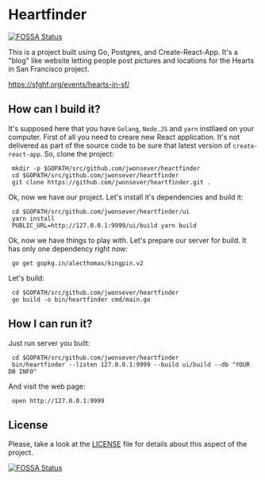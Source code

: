 # Heartfinder
[![FOSSA Status](https://app.fossa.io/api/projects/git%2Bgithub.com%2FJwonsever%2Fheartfinder.svg?type=shield)](https://app.fossa.io/projects/git%2Bgithub.com%2FJwonsever%2Fheartfinder?ref=badge_shield)


This is a project built using Go, Postgres, and Create-React-App.  It's a "blog" like website letting people post pictures and locations for the Hearts in San Francisco project.

https://sfghf.org/events/hearts-in-sf/

## How can I build it?

It's supposed here that you have `Golang`, `Node.JS` and `yarn` instllaed on your computer. First of all you need to creare new React application. It's not delivered as part of the source code to be sure that latest version of `create-react-app`. So, clone the project:

```
 mkdir -p $GOPATH/src/github.com/jwonsever/heartfinder
 cd $GOPATH/src/github.com/jwonsever/heartfinder
 git clone https://github.com/jwonsever/heartfinder.git .
```

Ok, now we have our project. Let's install it's dependencies and build it:

```
 cd $GOPATH/src/github.com/jwonsever/heartfinder/ui
 yarn install
 PUBLIC_URL=http://127.0.0.1:9999/ui/build yarn build
```

Ok, now we have things to play with. Let's prepare our server for build. It has only one dependency right now:

```
 go get gopkg.in/alecthomas/kingpin.v2
```

Let's build:

```
 cd $GOPATH/src/github.com/jwonsever/heartfinder
 go build -o bin/heartfinder cmd/main.go
```

## How I can run it?

Just run server you built:

```
 cd $GOPATH/src/github.com/jwonsever/heartfinder
 bin/heartfinder --listen 127.0.0.1:9999 --build ui/build --db "YOUR DB INFO"
```

And visit the web page:

```
 open http://127.0.0.1:9999
```

## License

Please, take a look at the [LICENSE](https://github.com/jwonsever/heartfinder/blob/master/LICENSE) file for details about this aspect of the project.


[![FOSSA Status](https://app.fossa.io/api/projects/git%2Bgithub.com%2FJwonsever%2Fheartfinder.svg?type=large)](https://app.fossa.io/projects/git%2Bgithub.com%2FJwonsever%2Fheartfinder?ref=badge_large)